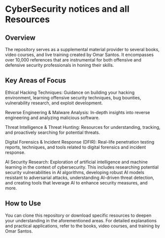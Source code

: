 # CyberSecurity notices and all Resources

## Overview
The repository serves as a supplemental material provider to several books, video courses, and live training created by Omar Santos. It encompasses over 10,000 references that are instrumental for both offensive and defensive security professionals in honing their skills.

## Key Areas of Focus
Ethical Hacking Techniques: Guidance on building your hacking environment, learning offensive security techniques, bug bounties, vulnerability research, and exploit development.

Reverse Engineering & Malware Analysis: In-depth insights into reverse engineering and analyzing malicious software.

Threat Intelligence & Threat Hunting: Resources for understanding, tracking, and proactively searching for potential threats.

Digital Forensics & Incident Response (DFIR): Real-life penetration testing reports, techniques, and tools related to digital forensics and incident response.

AI Security Research: Exploration of artificial intelligence and machine learning in the context of cybersecurity. This includes researching potential security vulnerabilities in AI algorithms, developing robust AI models resistant to adversarial attacks, understanding AI-driven threat detection, and creating tools that leverage AI to enhance security measures, and more.

## How to Use
You can clone this repository or download specific resources to deepen your understanding in the aforementioned areas. For detailed explanations and practical applications, refer to the books, video courses, and training by Omar Santos.
